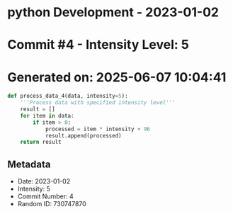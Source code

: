 ﻿# python Development - 2023-01-02
# Commit #4 - Intensity Level: 5
# Generated on: 2025-06-07 10:04:41
```python
def process_data_4(data, intensity=5):
    '''Process data with specified intensity level'''
    result = []
    for item in data:
        if item > 0:
            processed = item * intensity + 96
            result.append(processed)
    return result
```
## Metadata
- Date: 2023-01-02
- Intensity: 5
- Commit Number: 4
- Random ID: 730747870
